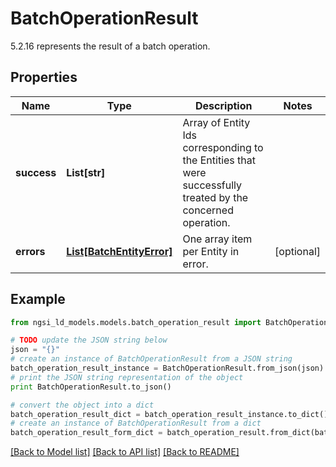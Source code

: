 # BatchOperationResult

5.2.16 represents the result of a batch operation. 

## Properties

Name | Type | Description | Notes
------------ | ------------- | ------------- | -------------
**success** | **List[str]** | Array of Entity Ids corresponding to the Entities that were successfully treated by the concerned operation.  | 
**errors** | [**List[BatchEntityError]**](BatchEntityError.md) | One array item per Entity in error.  | [optional] 

## Example

```python
from ngsi_ld_models.models.batch_operation_result import BatchOperationResult

# TODO update the JSON string below
json = "{}"
# create an instance of BatchOperationResult from a JSON string
batch_operation_result_instance = BatchOperationResult.from_json(json)
# print the JSON string representation of the object
print BatchOperationResult.to_json()

# convert the object into a dict
batch_operation_result_dict = batch_operation_result_instance.to_dict()
# create an instance of BatchOperationResult from a dict
batch_operation_result_form_dict = batch_operation_result.from_dict(batch_operation_result_dict)
```
[[Back to Model list]](../README.md#documentation-for-models) [[Back to API list]](../README.md#documentation-for-api-endpoints) [[Back to README]](../README.md)


